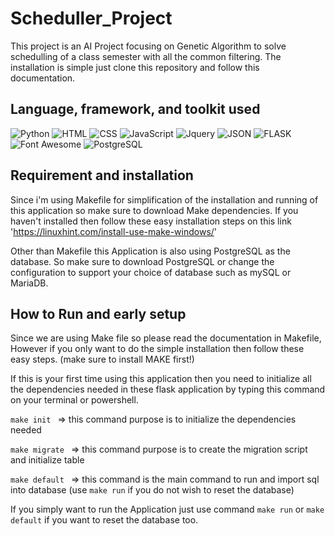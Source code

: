 # Scheduller_Project
This project is an AI Project focusing on Genetic Algorithm to solve schedulling of a class semester with all the common filtering.
The installation is simple just clone this repository and follow this documentation.

## Language, framework, and toolkit used
![Python](https://img.shields.io/badge/Python-FFD43B?style=for-the-badge&logo=python&logoColor=blue)
![HTML](https://img.shields.io/badge/HTML5-E34F26?style=for-the-badge&logo=html5&logoColor=white)
![CSS](https://img.shields.io/badge/CSS3-1572B6?style=for-the-badge&logo=css3&logoColor=white)
![JavaScript](https://img.shields.io/badge/JavaScript-323330?style=for-the-badge&logo=javascript&logoColor=F7DF1E)
![Jquery](https://img.shields.io/badge/jQuery-0769AD?style=for-the-badge&logo=jquery&logoColor=white)
![JSON](https://img.shields.io/badge/json-5E5C5C?style=for-the-badge&logo=json&logoColor=white)
![FLASK](https://img.shields.io/badge/Flask-000000?style=for-the-badge&logo=flask&logoColor=white)
![Font Awesome](https://img.shields.io/badge/Font_Awesome-339AF0?style=for-the-badge&logo=fontawesome&logoColor=white)
![PostgreSQL](https://img.shields.io/badge/PostgreSQL-316192?style=for-the-badge&logo=postgresql&logoColor=white)

## Requirement and installation

Since i'm using Makefile for simplification of the installation and running of this application so make sure to download Make dependencies. If you haven't installed then follow these easy installation steps on this link 'https://linuxhint.com/install-use-make-windows/'

Other than Makefile this Application is also using PostgreSQL as the database. So make sure to download PostgreSQL or change the configuration to support your choice of database such as mySQL or MariaDB.

## How to Run and early setup

Since we are using Make file so please read the documentation in Makefile, However if you only want to do the simple installation then follow these easy steps. (make sure to install MAKE first!)

If this is your first time using this application then you need to initialize all the dependencies needed in these flask application by typing this command on your terminal or powershell.

`make init ` => this command purpose is to initialize the dependencies needed

`make migrate ` => this command purpose is to create the migration script and initialize table

`make default ` => this command is the main command to run and import sql into database (use `make run` if you do not wish to reset the database)


If you simply want to run the Application just use command `make run` or `make default` if you want to reset the database too.
